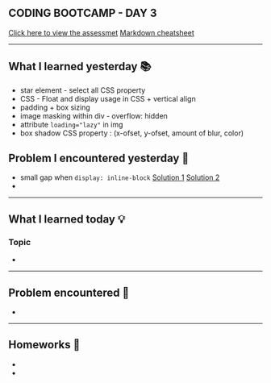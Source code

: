## CODING BOOTCAMP - DAY 3
[Click here to view the assessmet](#)
[Markdown cheatsheet](https://www.markdownguide.org/cheat-sheet/)

---

## What I learned yesterday 📚
* star element - select all CSS property
* CSS - Float and display usage in CSS + vertical align
* padding + box sizing
* image masking within div - overflow: hidden
* attribute `loading="lazy"` in img
* box shadow CSS property : (x-ofset, y-ofset, amount of blur, color)

## Problem I encountered yesterday 🤔
* small gap when `display: inline-block` [Solution 1](https://stackoverflow.com/questions/5078239/how-do-i-remove-the-space-between-inline-inline-block-elements) [Solution 2](https://css-tricks.com/fighting-the-space-between-inline-block-elements/)
* 

---

## What I learned today 💡
### Topic
* 

---

## Problem encountered 🧐
* 

---

## Homeworks 📝
*
*

